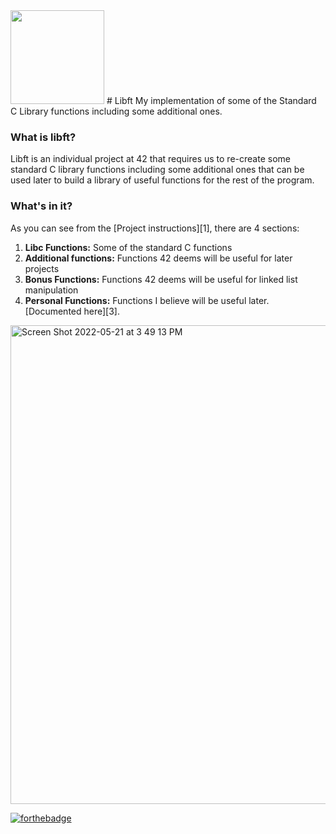 <img src="https://user-images.githubusercontent.com/105823790/171860148-c0b11827-51de-42e1-8213-e1e83249b081.png" width="150" height="150">
# Libft
My implementation of some of the Standard C Library functions including some additional ones.

### What is libft?
Libft is an individual project at 42 that requires us to re-create some standard C library functions including some additional ones that can be used later to build a library of useful functions for the rest of the program.

### What's in it?

As you can see from the [Project instructions][1], there are 4 sections:

1.  **Libc Functions:** Some of the standard C functions
2.  **Additional functions:** Functions 42 deems will be useful for later projects
3.  **Bonus Functions:** Functions 42 deems will be useful for linked list manipulation
4.  **Personal Functions:** Functions I believe will be useful later. [Documented here][3].

<img width="766" alt="Screen Shot 2022-05-21 at 3 49 13 PM" src="https://user-images.githubusercontent.com/105823790/169654811-1ad53f59-84b4-4eee-a183-92a06bd0a378.png">

[![forthebadge](https://forthebadge.com/images/badges/made-with-c.svg)](https://forthebadge.com)
